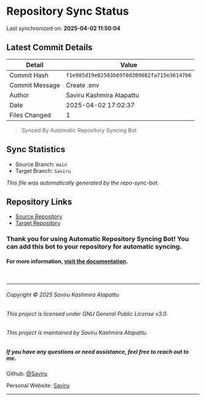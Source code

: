 # Repository Sync Status

Last synchronized on: **2025-04-02 11:50:04**

## Latest Commit Details

| Detail | Value |
| ------ | ----- |
| Commit Hash | `f1e985d19e02583b69f0d209082fa715e36147b6` |
| Commit Message | Create .env |
| Author | Saviru Kashmira Atapattu |
| Date | 2025-04-02 17:02:37 |
| Files Changed | 1 |


> Synced By Automatic Repository Syncing Bot



## Sync Statistics
- Source Branch: `main`
- Target Branch: `Saviru`

*This file was automatically generated by the repo-sync-bot.*

## Repository Links
- [Source Repository](https://github.com/Saviru/PhotographyWeb-UserMgr)
- [Target Repository](https://github.com/IT24100599/Photographers-Booking-System.git)


### Thank you for using Automatic Repository Syncing Bot! You can add this bot to your repository for automatic syncing.

#### For more information, [visit the documentation](https://github.com/Saviru/Automatic_repo-sync-bot).
<br>
<hr>

###### Copyright © 2025 Saviru Kashmira Atapattu
###### This project is licensed under GNU General Public License v3.0.
###### This project is maintained by Saviru Kashmira Atapattu.


##### If you have any questions or need assistance, feel free to reach out to me.


Github: [@Saviru](https://github.com/Saviru)

Personal Website: [Saviru](https://saviru.github.io/)

<hr>
